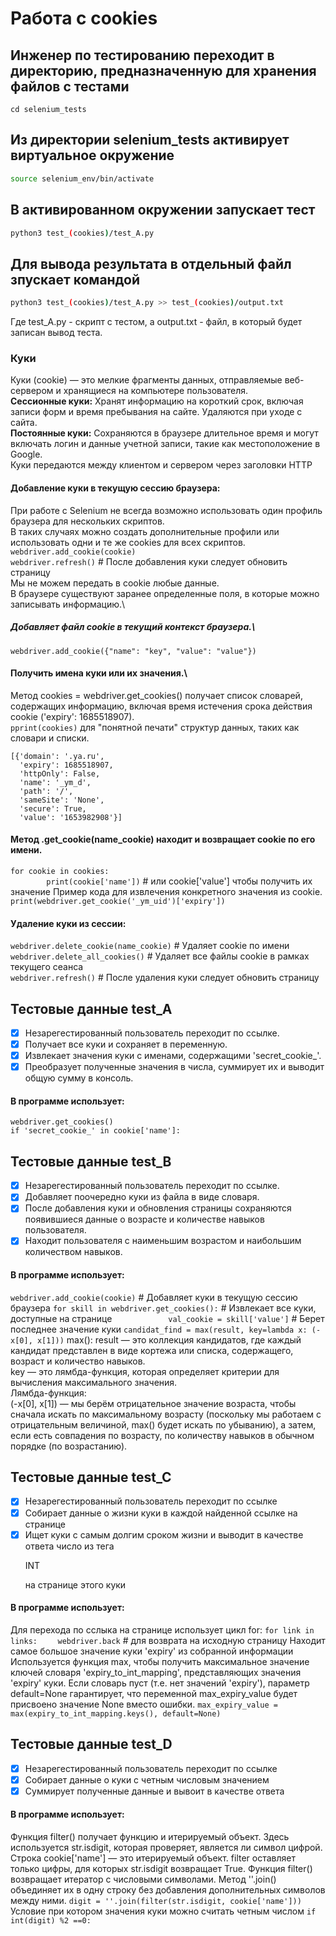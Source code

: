 # Работа с cookies

## Инженер по тестированию переходит в директорию, предназначенную для хранения файлов с тестами
```
cd selenium_tests
```
## Из директории selenium_tests активирует виртуальное окружение
```sh
source selenium_env/bin/activate
```
## В активированном окружении запускает тест 
```sh
python3 test_(cookies)/test_A.py
```
## Для вывода результата в отдельный файл зпускает командой 
```sh
python3 test_(cookies)/test_A.py >> test_(cookies)/output.txt
```
Где test_A.py -  скрипт с тестом, а output.txt - файл, в который будет записан вывод теста.

### Куки
Куки (cookie) — это мелкие фрагменты данных, отправляемые веб-сервером и хранящиеся на компьютере пользователя.\
**Сессионные куки:** Хранят информацию на короткий срок, включая записи форм и время пребывания на сайте. Удаляются при уходе с сайта.\
**Постоянные куки:** Сохраняются в браузере длительное время и могут включать логин и данные учетной записи, такие как местоположение в Google.\
Куки передаются между клиентом и сервером через заголовки HTTP


#### Добавление куки в текущую сессию браузера:
При работе с Selenium  не всегда возможно использовать один профиль браузера для нескольких скриптов.\
В таких случаях можно создать дополнительные профили или использовать одни и те же cookies для всех скриптов.\
```webdriver.add_cookie(cookie)```  
```webdriver.refresh()``` # После добавления куки следует обновить страницу\
Мы не можем передать в cookie любые данные. \
В браузере существуют заранее определенные поля, в которые можно записывать информацию.\
##### Добавляет файл cookie в текущий контекст браузера.\
```webdriver.add_cookie({"name": "key", "value": "value"})```

#### Получить  имена куки или их значения.\
Метод cookies = webdriver.get_cookies() получает список словарей, содержащих информацию, включая время истечения срока действия cookie ('expiry': 1685518907).\
```pprint(cookies)``` для "понятной печати" структур данных, таких как словари и списки.
```
[{'domain': '.ya.ru',
  'expiry': 1685518907,
  'httpOnly': False,
  'name': '_ym_d',
  'path': '/',
  'sameSite': 'None',
  'secure': True,
  'value': '1653982908'}]
```

#### Метод .get_cookie(name_cookie) находит и возвращает cookie по его имени.
```for cookie in cookies:```\
```        print(cookie['name'])``` # или cookie['value'] чтобы получить их значение
Пример кода для извлечения конкретного значения из cookie.\
```print(webdriver.get_cookie('_ym_uid')['expiry'])```

#### Удаление  куки из сессии:
```webdriver.delete_cookie(name_cookie)``` # Удаляет cookie по имени\
```webdriver.delete_all_cookies()``` # Удаляет все файлы cookie в рамках текущего сеанса\
```webdriver.refresh()``` # После удаления куки следует обновить страницу

## Тестовые данные test_A
- [x] Незарегестированный пользователь переходит по ссылке.
- [x] Получает все куки и сохраняет в переменную.
- [x] Извлекает значения куки с именами, содержащими 'secret_cookie_'.
- [x] Преобразует полученные значения в числа, суммирует их и выводит общую сумму в консоль.
#### В программе использует: 
```webdriver.get_cookies()```\
```if 'secret_cookie_' in cookie['name']:```

## Тестовые данные test_B
- [x] Незарегестированный пользователь переходит по ссылке.
- [x] Добавляет поочередно куки из файла в виде словаря.
- [x] После добавления куки и обновления страницы сохраняются появившиеся данные о возрасте и количестве навыков пользователя.
- [x] Находит пользователя с наименьшим возрастом и наибольшим количеством навыков.
#### В программе использует: 
```webdriver.add_cookie(cookie)``` # Добавляет куки в текущую сессию браузера
```for skill in webdriver.get_cookies():``` # Извлекает все куки, доступные на странице
```            val_cookie = skill['value']```  # Берет последнее значение куки
```candidat_find = max(result, key=lambda x: (-x[0], x[1]))```
max():
result — это коллекция кандидатов, где каждый кандидат представлен в виде кортежа или списка, содержащего, возраст и количество навыков.\
key — это лямбда-функция, которая определяет критерии для вычисления максимального значения.\
Лямбда-функция:\
(-x[0], x[1]) — мы берём отрицательное значение возраста, чтобы сначала искать по максимальному возрасту (поскольку мы работаем с отрицательным величиной, max() будет искать по убыванию), а затем, если есть совпадения по возрасту, по количеству навыков в обычном порядке (по возрастанию).

## Тестовые данные test_C
- [x] Незарегестированный пользователь переходит по ссылке
- [x] Собирает данные о жизни куки в каждой найденной ссылке на странице
- [x] Ищет куки с самым долгим сроком жизни и выводит в качестве ответа число из тега <p id="result">INT</p> на странице этого куки
#### В программе использует: 
Для перехода по сслыка на странице использует цикл for:
```for link in links:```
```    webdriver.back``` # для возврата на исходную страницу
 Находит самое большое значение куки 'expiry' из собранной информации
 Используется функция max, чтобы получить максимальное значение ключей словаря 
 'expiry_to_int_mapping', представляющих значения 'expiry' куки.
  Если словарь пуст (т.е. нет значений 'expiry'), параметр default=None гарантирует, что переменной max_expiry_value будет присвоено значение None вместо ошибки.
```max_expiry_value = max(expiry_to_int_mapping.keys(), default=None)```

## Тестовые данные test_D
- [x] Незарегестированный пользователь переходит по ссылке
- [x] Собирает данные о куки с четным числовым значением 
- [x] Суммирует полученные данные и вывоит в качестве ответа
#### В программе использует: 
Функция filter() получает функцию и итерируемый объект. Здесь используется str.isdigit, которая проверяет, является ли символ цифрой. 
Строка cookie['name'] — это итерируемый объект. filter оставляет только цифры, для которых str.isdigit возвращает True.
Функция filter() возвращает итератор с числовыми символами. Метод ''.join() объединяет их в одну строку без добавления дополнительных символов между ними.
```digit = ''.join(filter(str.isdigit, cookie['name']))```
Условие при котором значения куки можно считать четным числом
```if int(digit) %2 ==0:```